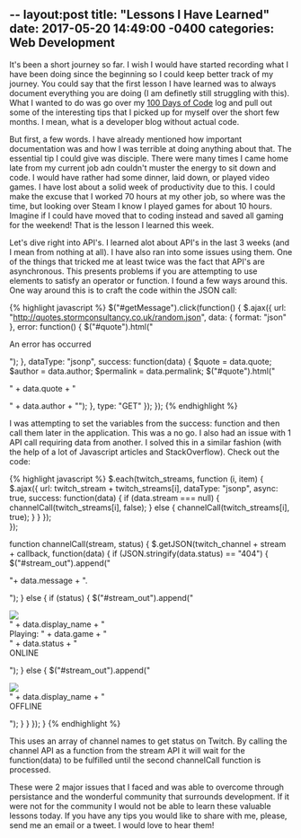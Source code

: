 --
layout:post
title: "Lessons I Have Learned"
date: 2017-05-20 14:49:00 -0400
categories: Web Development
--
It's been a short journey so far. I wish I would have started recording what I have been doing since the beginning so I could keep better track of my journey. You could say that the first lesson I have learned was to always document everything you are doing (I am definetly still struggling with this). What I wanted to do was go over my [100 Days of Code] log and pull out some of the interesting tips that I picked up for myself over the short few months. I mean, what is a developer blog without actual code.

But first, a few words. I have already mentioned how important documentation was and how I was terrible at doing anything about that. The essential tip I could give was disciple. There were many times I came home late from my current job adn couldn't muster the energy to sit down and code. I would have rather had some dinner, laid down, or played video games. I have lost about a solid week of productivity due to this. I could make the excuse that I worked 70 hours at my other job, so where was the time, but looking over Steam I know I played games for about 10 hours. Imagine if I could have moved that to coding instead and saved all gaming for the weekend! That is the lesson I learned this week.

Let's dive right into API's. I learned alot about API's in the last 3 weeks (and I mean from nothing at all). I have also ran into some issues using them. One of the things that tricked me at least twice was the fact that API's are asynchronous. This presents problems if you are attempting to use elements to satisfy an operator or function. I found a few ways around this. One way around this is to craft the code within the JSON call:

{% highlight javascript %}
$("#getMessage").click(function() {
  $.ajax({
    url: "http://quotes.stormconsultancy.co.uk/random.json",
    data: {
      format: "json"
    },
    error: function() {
      $("#quote").html("<p>An error has occurred</p>");
    },
    dataType: "jsonp",
    success: function(data) {
      $quote = data.quote;
      $author = data.author;
      $permalink = data.permalink;
      $("#quote").html("<p class='quote-text'>" + data.quote + "</p><p class='author-text'>" + data.author + "</h1>");
    },
    type: "GET"
  });
});
{% endhighlight %}

I was attempting to set the variables from the success: function and then call them later in the application. This was a no go.  I also had an issue with 1 API call requiring data from another. I solved this in a similar fashion (with the help of a lot of Javascript articles and StackOverflow). Check out the code:

{% highlight javascript %}
$.each(twitch_streams, function (i, item) {
  $.ajax({
    url: twitch_stream + twitch_streams[i],
    dataType: "jsonp",
    async: true,
    success: function(data) {
      if (data.stream === null) {
        channelCall(twitch_streams[i], false);
      } else {
        channelCall(twitch_streams[i], true);
      }
    }
  });  
});

function channelCall(stream, status) {
   $.getJSON(twitch_channel + stream + callback, function(data) {
    if (JSON.stringify(data.status) == "404") {
        $("#stream_out").append("<div class='between-streams'><p class='streams'>"+ data.message + ".</p></div>");
      } else {
        if (status) {
          $("#stream_out").append("<div class='between-streams'><p class='streams'><a href='" + data.url + "'><img src='" + data.logo + "'/></a><br>" + data.display_name + "<br>Playing: " + data.game + "<br>" + data.status + "<br>ONLINE</p></div>");
        } else {
          $("#stream_out").append("<div class='between-streams'><p class='streams'><a href='" + data.url + "'><img src='" + data.logo + "'/></a><br>" + data.display_name + "<br>OFFLINE</p></div>");
      }
    }
  });
}
{% endhighlight %}

This uses an array of channel names to get status on Twitch. By calling the channel API as a function from the stream API it will wait for the function(data) to be fulfilled until the second channelCall function is processed.

These were 2 major issues that I faced and was able to overcome through persistance and the wonderful community that surrounds development. If it were not for the community I would not be able to learn these valuable lessons today. If you have any tips you would like to share with me, please, send me an email or a tweet. I would love to hear them!

[100 Days of Code]:https://github.com/jcolborn-dropdeadgames/100-days-of-code 
